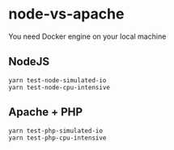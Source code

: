 # node-vs-apache

You need Docker engine on your local machine

## NodeJS
```shell script
yarn test-node-simulated-io
yarn test-node-cpu-intensive
```

## Apache + PHP
```shell script
yarn test-php-simulated-io
yarn test-php-cpu-intensive
```